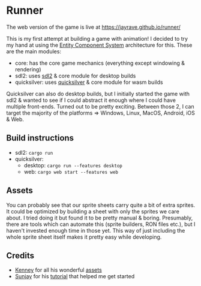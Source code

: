 # Runner
The web version of the game is live at https://jayrave.github.io/runner/

This is my first attempt at building a game with animation! I decided to try my hand at using the [Entity Component System](https://en.wikipedia.org/wiki/Entity_component_system) architecture for this. These are the main modules:
- core: has the core game mechanics (everything except windowing & rendering)
- sdl2: uses [sdl2](https://github.com/Rust-SDL2/rust-sdl2) & core module for desktop builds
- quicksilver: uses [quicksilver](https://github.com/ryanisaacg/quicksilver) & core module for wasm builds 

Quicksilver can also do desktop builds, but I initially started the game with sdl2 & wanted to see if I could abstract it enough where I could have multiple front-ends. Turned out to be pretty exciting. Between those 2, I can target the majority of the platforms => Windows, Linux, MacOS, Android, iOS & Web.

## Build instructions
- sdl2: `cargo run`
- quicksilver: 
    - desktop: `cargo run --features desktop`
    - web: `cargo web start --features web`

## Assets
You can probably see that our sprite sheets carry quite a bit of extra sprites. It could be optimized by building a sheet with only the sprites we care about. I tried doing it but found it to be pretty manual & boring. Presumably, there are tools which can automate this (sprite builders, RON files etc.), but I haven't invested enough time in those yet. This way of just including the whole sprite sheet itself makes it pretty easy while developing. 

## Credits
- [Kenney](https://twitter.com/KenneyNL) for all his wonderful [assets](https://kenney.nl/assets)
- [Sunjay](https://twitter.com/Sunjay03) for his [tutorial](https://sunjay.dev/learn-game-dev/intro.html) that helped me get started
